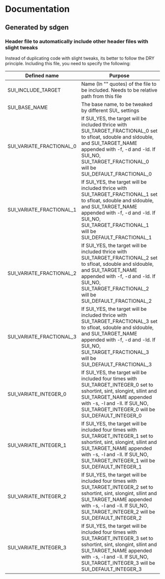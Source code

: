 # Documentation  
## Generated by sdgen  
### Header file to automatically include other header files with slight tweaks
Instead of duplicating code with slight tweaks, its better to follow the DRY principle. 
Including this file, you need to specify the following:

| Defined name | Purpose | 
| --- | --- | 
| SUI_INCLUDE_TARGET | Name (In "" quotes) of the file to be included. Needs to be relative path from this file | 
| SUI_BASE_NAME | The base name, to be tweaked by different SUI_ settings | 
| SUI_VARIATE_FRACTIONAL_0 | If SUI_YES, the target will be included thrice with SUI_TARGET_FRACTIONAL_0 set to sfloat, sdouble and sldouble, and SUI_TARGET_NAME appended with -f, -d and -ld. If SUI_NO, SUI_TARGET_FRACTIONAL_0 will be SUI_DEFAULT_FRACTIONAL_0 | 
| SUI_VARIATE_FRACTIONAL_1 | If SUI_YES, the target will be included thrice with SUI_TARGET_FRACTIONAL_1 set to sfloat, sdouble and sldouble, and SUI_TARGET_NAME appended with -f, -d and -ld. If SUI_NO, SUI_TARGET_FRACTIONAL_1 will be SUI_DEFAULT_FRACTIONAL_1 | 
| SUI_VARIATE_FRACTIONAL_2 | If SUI_YES, the target will be included thrice with SUI_TARGET_FRACTIONAL_2 set to sfloat, sdouble and sldouble, and SUI_TARGET_NAME appended with -f, -d and -ld. If SUI_NO, SUI_TARGET_FRACTIONAL_2 will be SUI_DEFAULT_FRACTIONAL_2 | 
| SUI_VARIATE_FRACTIONAL_3 | If SUI_YES, the target will be included thrice with SUI_TARGET_FRACTIONAL_3 set to sfloat, sdouble and sldouble, and SUI_TARGET_NAME appended with -f, -d and -ld. If SUI_NO, SUI_TARGET_FRACTIONAL_3 will be SUI_DEFAULT_FRACTIONAL_3 | 
| SUI_VARIATE_INTEGER_0 | If SUI_YES, the target will be included four times with SUI_TARGET_INTEGER_0 set to sshortint, sint, slongint, sllint and SUI_TARGET_NAME appended with -s, -l and -ll. If SUI_NO, SUI_TARGET_INTEGER_0 will be SUI_DEFAULT_INTEGER_0 | 
| SUI_VARIATE_INTEGER_1 | If SUI_YES, the target will be included four times with SUI_TARGET_INTEGER_1 set to sshortint, sint, slongint, sllint and SUI_TARGET_NAME appended with -s, -l and -ll. If SUI_NO, SUI_TARGET_INTEGER_1 will be SUI_DEFAULT_INTEGER_1 | 
| SUI_VARIATE_INTEGER_2 | If SUI_YES, the target will be included four times with SUI_TARGET_INTEGER_2 set to sshortint, sint, slongint, sllint and SUI_TARGET_NAME appended with -s, -l and -ll. If SUI_NO, SUI_TARGET_INTEGER_2 will be SUI_DEFAULT_INTEGER_2 | 
| SUI_VARIATE_INTEGER_3 | If SUI_YES, the target will be included four times with SUI_TARGET_INTEGER_3 set to sshortint, sint, slongint, sllint and SUI_TARGET_NAME appended with -s, -l and -ll. If SUI_NO, SUI_TARGET_INTEGER_3 will be SUI_DEFAULT_INTEGER_3 | 
